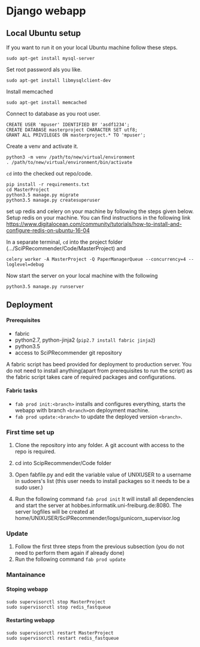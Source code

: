 # Django webapp

## Local Ubuntu setup

If you want to run it on your local Ubuntu machine follow these steps.
 
`sudo apt-get install mysql-server`

Set root password als you like. 

`sudo apt-get install libmysqlclient-dev`

Install memcached

`sudo apt-get install memcached`


Connect to database as you root user.

```mysql
CREATE USER 'mpuser' IDENTIFIED BY 'asdf1234';
CREATE DATABASE masterproject CHARACTER SET utf8;
GRANT ALL PRIVILEGES ON masterproject.* TO 'mpuser';
```

Create a venv and activate it.

```commandline
python3 -m venv /path/to/new/virtual/environment
. /path/to/new/virtual/environment/bin/activate
```

`cd` into the checked out repo/code. 

```commandline
pip install -r requirements.txt
cd MasterProject
python3.5 manage.py migrate
python3.5 manage.py createsuperuser
```
set up redis and celery on your machine by following the steps given below.
Setup redis on your machine. You can find instructions in the following link
https://www.digitalocean.com/community/tutorials/how-to-install-and-configure-redis-on-ubuntu-16-04

In a separate terminal, `cd` into the project folder (.../SciPRecommender/Code/MasterProject) and
```commandline
celery worker -A MasterProject -Q PaperManagerQueue --concurrency=4 --loglevel=debug
```

Now start the server on your local machine with the following

```commandline
python3.5 manage.py runserver
```

## Deployment
#### Prerequisites
- fabric
- python2.7, python-jinja2 (`pip2.7 install fabric jinja2`)
- python3.5
- access to SciPRecommender git repository

A fabric script has beed provided for deployment to production server. You do not need to install anything(apart from prerequisites to run the script) as the fabric script takes care of required packages and configurations.



#### Fabric tasks

* `fab prod init:<branch>` installs and configures everything, starts the webapp with branch `<branch>`on deployment machine.
* `fab prod update:<branch>` to update the deployed version `<branch>`.

### First time set up

1. Clone the repository into any folder. A git account with access to the
    repo is required.
2. cd into ScipRecommender/Code folder
3. Open fabfile.py and edit the variable value of
     UNIXUSER to a username in sudoers's list (this user needs to install packages
     so it needs to be a sudo user.)

4. Run the following command `fab prod init`
   It will install all dependencies and start the server at
   hobbes.informatik.uni-freiburg.de:8080. The server logfiles will be
created at home/UNIXUSER/SciPRecommender/logs/gunicorn_supervisor.log

### Update
1. Follow the first three steps from the previous subsection (you do not need to perform them again if already done)
2. Run the following command `fab prod update`

### Mantainance

#### Stoping webapp

```commandline
sudo supervisorctl stop MasterProject
sudo supervisorctl stop redis_fastqueue 
```

#### Restarting webapp

```commandline
sudo supervisorctl restart MasterProject
sudo supervisorctl restart redis_fastqueue 
```